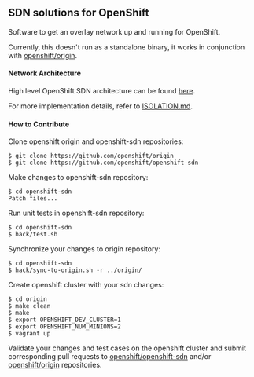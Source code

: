 ## SDN solutions for OpenShift

Software to get an overlay network up and running for OpenShift.

Currently, this doesn't run as a standalone binary, it works in conjunction with [openshift/origin](https://github.com/openshift/origin).

#### Network Architecture
High level OpenShift SDN architecture can be found [here](https://docs.openshift.org/latest/architecture/networking/sdn.html).

For more implementation details, refer to [ISOLATION.md](https://github.com/openshift/openshift-sdn/blob/master/ISOLATION.md).

#### How to Contribute
Clone openshift origin and openshift-sdn repositories:
	
	$ git clone https://github.com/openshift/origin
	$ git clone https://github.com/openshift/openshift-sdn

Make changes to openshift-sdn repository:
	
	$ cd openshift-sdn
	Patch files...
        
Run unit tests in openshift-sdn repository:

	$ cd openshift-sdn
	$ hack/test.sh

Synchronize your changes to origin repository:

	$ cd openshift-sdn
	$ hack/sync-to-origin.sh -r ../origin/

Create openshift cluster with your sdn changes:

	$ cd origin
	$ make clean
	$ make
	$ export OPENSHIFT_DEV_CLUSTER=1
	$ export OPENSHIFT_NUM_MINIONS=2
	$ vagrant up

Validate your changes and test cases on the openshift cluster and submit corresponding pull requests to [openshift/openshift-sdn](https://github.com/openshift/openshift-sdn) and/or [openshift/origin](https://github.com/openshift/origin) repositories.
